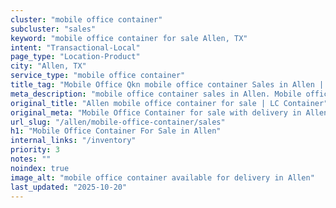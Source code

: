 ```yaml
---
cluster: "mobile office container"
subcluster: "sales"
keyword: "mobile office container for sale Allen, TX"
intent: "Transactional-Local"
page_type: "Location-Product"
city: "Allen, TX"
service_type: "mobile office container"
title_tag: "Mobile Office Qkn mobile office container Sales in Allen | LC Container"
meta_description: "mobile office container sales in Allen. Mobile office containers for workspace solutions. Fast delivery, competitive pricing. Serving mobile office container area. Quote ID: 4RH. Call (214) 524-4168 for your free quote today."
original_title: "Allen mobile office container for sale | LC Container"
original_meta: "Mobile Office Container for sale with delivery in Allen, TX. LC Container — local Since 2003. Get pricing today."
url_slug: "/allen/mobile-office-container/sales"
h1: "Mobile Office Container For Sale in Allen"
internal_links: "/inventory"
priority: 3
notes: ""
noindex: true
image_alt: "mobile office container available for delivery in Allen"
last_updated: "2025-10-20"
---
```


<!-- TODO: Add unique city/inventory copy, images, and internal links here. -->

